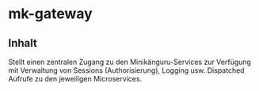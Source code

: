 # mk-gateway

## Inhalt

Stellt einen zentralen Zugang zu den Minikänguru-Services zur Verfügung mit Verwaltung von Sessions
(Authorisierung), Logging usw. Dispatched Aufrufe zu den jeweiligen Microservices.

